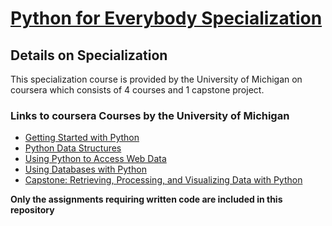 # [Python for Everybody Specialization](https://www.coursera.org/specializations/python)

## **Details on Specialization**
This specialization course is provided by the University of Michigan on coursera which consists of 4 courses and 1 capstone project.

### **Links to coursera Courses by the University of Michigan**
- <a href="https://www.coursera.org/learn/python">Getting Started with Python</a><br />
- <a href="https://www.coursera.org/learn/python-data">Python Data Structures</a><br />
- <a href="https://www.coursera.org/learn/python-network-data">Using Python to Access Web Data</a><br />
- <a href="https://www.coursera.org/learn/python-databases">Using Databases with Python</a>
- <a href="https://www.coursera.org/learn/python-data-visualization">Capstone: Retrieving, Processing, and Visualizing Data with Python</a>

**Only the assignments requiring written code are included in this repository**
